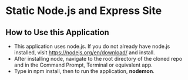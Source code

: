 <h1>Static Node.js and Express Site</h1>
<h2>How to Use this Application</h2>
<ul>
    <li>This application uses node.js. If you do not already have node.js installed, visit <a href="https://nodejs.org/en/download/"> https://nodejs.org/en/download/</a> and install.</li>
    <li>After installing node, navigate to the root directory of the cloned repo and in the Command Prompt, Terminal or equivalent app.</li>
    <li>Type in npm install, then to run the application, <strong>nodemon</strong>.</li>
</ul>